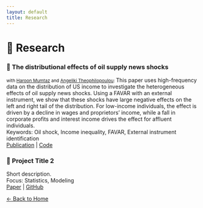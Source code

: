 ```yaml
---
layout: default
title: Research
---
```


# 🔬 Research

### 🔹 The distributional effects of oil supply news shocks 
<small> with [Haroon Mumtaz](https://sites.google.com/site/hmumtaz77/) and [Angeliki Theophilopoulou](https://sites.google.com/view/angelikitheophilopoulou/home): </small>
This paper uses high-frequency data on the distribution of US income to investigate the heterogeneous effects of oil supply news shocks. Using a FAVAR with an external instrument, we show that these shocks have large negative effects on the left and right tail of the distribution. For low-income individuals, the effect is driven by a decline in wages and proprietors’ income, while a fall in corporate profits and interest income drives the effect for affluent individuals.  
Keywords: Oil shock, Income inequality, FAVAR, External instrument identification  
[Publication](https://doi.org/10.1016/j.econlet.2024.111769) | [Code](#)

### 🔹 Project Title 2
Short description.  
Focus: Statistics, Modeling  
[Paper](#) | [GitHub](#)

[← Back to Home](index.html)
